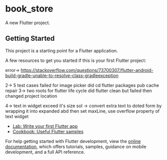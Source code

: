 # book_store

A new Flutter project.

## Getting Started

This project is a starting point for a Flutter application.

A few resources to get you started if this is your first Flutter project:

error->
https://stackoverflow.com/questions/73700307/flutter-android-build-gradle-unable-to-resolve-class-gradleexception

2-> 5 test cases failed for image picker
did cd flutter  packages pub  cache repair
3-> two roots for flutter life cycle
 did flutter clean but failed
 then changed project location

 4-> text in widget exceed it's size
 sol -> convert extra text to doted form by wrapping it into expanded abd then set maxLine, use overflow property of text widget

- [Lab: Write your first Flutter app](https://docs.flutter.dev/get-started/codelab)
- [Cookbook: Useful Flutter samples](https://docs.flutter.dev/cookbook)

For help getting started with Flutter development, view the
[online documentation](https://docs.flutter.dev/), which offers tutorials,
samples, guidance on mobile development, and a full API reference.
